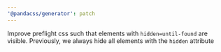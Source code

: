 ```yaml
---
'@pandacss/generator': patch
---
```


Improve preflight css such that elements with `hidden=until-found` are visible. Previously, we always hide all elements
with the `hidden` attribute
